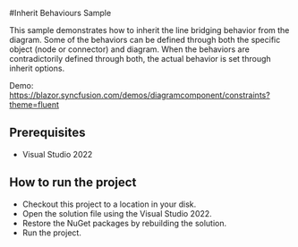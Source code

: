 #Inherit Behaviours Sample

This sample demonstrates how to inherit the line bridging behavior from the diagram. Some of the behaviors can be defined through both the specific object (node or connector) and diagram. When the behaviors are contradictorily defined through both, the actual behavior is set through inherit options.


Demo:
https://blazor.syncfusion.com/demos/diagramcomponent/constraints?theme=fluent

## Prerequisites

* Visual Studio 2022

## How to run the project

* Checkout this project to a location in your disk.
* Open the solution file using the Visual Studio 2022.
* Restore the NuGet packages by rebuilding the solution.
* Run the project.
